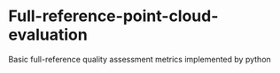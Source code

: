 # Full-reference-point-cloud-evaluation
Basic full-reference quality assessment metrics implemented by python
